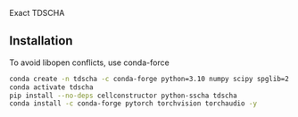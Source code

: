 Exact TDSCHA

## Installation

To avoid libopen conflicts, use conda-force

```bash
conda create -n tdscha -c conda-forge python=3.10 numpy scipy spglib=2.2 ase mpi4py gfortran libblas lapack openmpi openmpi-mpicc setuptools=64 -y
conda activate tdscha
pip install --no-deps cellconstructor python-sscha tdscha
conda install -c conda-forge pytorch torchvision torchaudio -y
```

